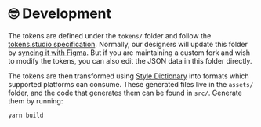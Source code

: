 # 🤓 Development

The tokens are defined under the `tokens/` folder and follow the [tokens.studio specification](https://docs.tokens.studio/tokens/json-schema).
Normally, our designers will update this folder by [syncing it with Figma](https://compound.element.io/?path=/docs/design-get-started--docs).
But if you are maintaining a custom fork and wish to modify the tokens, you can also edit the JSON data in this folder directly.

The tokens are then transformed using [Style Dictionary](https://amzn.github.io/style-dictionary/) into formats which supported platforms can consume.
These generated files live in the `assets/` folder, and the code that generates them can be found in `src/`.
Generate them by running:

```
yarn build
```
